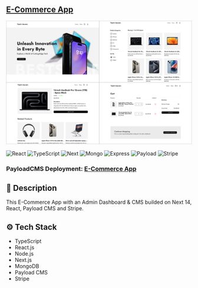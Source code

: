 ## [E-Commerce App](https://e-commerce-exs.payloadcms.app/)

[![preview](https://github.com/exslym/e-commerce/blob/main/public/preview.jpg)](https://e-commerce-exs.payloadcms.app/)

  <div>
    <img src="https://img.shields.io/badge/react-%2320232a.svg?style=for-the-badge&logoColor=white&logo=react&color=3178C6" alt="React" />
    <img src="https://img.shields.io/badge/-TypeScript-black?style=for-the-badge&logoColor=white&logo=typescript&color=3178C6" alt="TypeScript" />
    <img src="https://img.shields.io/badge/-Next_14-black?style=for-the-badge&logoColor=white&logo=nextdotjs&color=3178C6" alt="Next" />
    <img src="https://img.shields.io/badge/-MongoDB-black?style=for-the-badge&logoColor=white&logo=mongodb&color=3178C6" alt="Mongo" />
    <img src="https://img.shields.io/badge/-Express-black?style=for-the-badge&logoColor=white&logo=express&color=3178C6" alt="Express" />
    <img src="https://img.shields.io/badge/-Payload CMS-black?style=for-the-badge&logoColor=white&logo=payloadcms&color=3178C6" alt="Payload" />
    <img src="https://img.shields.io/badge/-Stripe-black?style=for-the-badge&logoColor=white&logo=stripe&color=3178C6" alt="Stripe" />
  </div>

### PayloadCMS Deployment: [E-Commerce App](https://e-commerce-exs.payloadcms.app/)

## <a name="introduction">🤖 Description</a>
This E-Commerce App with an Admin Dashboard & CMS builded on Next 14, React, Payload CMS and Stripe.

## <a name="tech-stack">⚙️ Tech Stack</a>
- TypeScript
- React.js
- Node.js
- Next.js
- MongoDB
- Payload CMS
- Stripe

#
